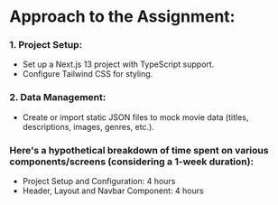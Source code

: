 # Approach to the Assignment:

### 1. Project Setup:

- Set up a Next.js 13 project with TypeScript support.
- Configure Tailwind CSS for styling.

### 2. Data Management:

- Create or import static JSON files to mock movie data (titles, descriptions, images, genres, etc.).

### Here's a hypothetical breakdown of time spent on various components/screens (considering a 1-week duration):

- Project Setup and Configuration: 4 hours
- Header, Layout and Navbar Component: 4 hours
